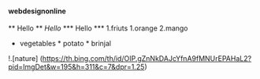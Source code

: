 #### webdesignonline
** Hello **
*Hello*
*** Hello ***
1.friuts
    1.orange
    2.mango
    
* vegetables
        * potato
        * brinjal

!.[nature] (https://th.bing.com/th/id/OIP.gZnNkDAJcYfnA9fMNUrEPAHaL2?pid=ImgDet&w=195&h=311&c=7&dpr=1.25)
